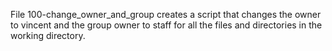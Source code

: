 File 100-change_owner_and_group creates a script that changes the owner to vincent and the group owner to staff for all the files and directories in the working directory.
